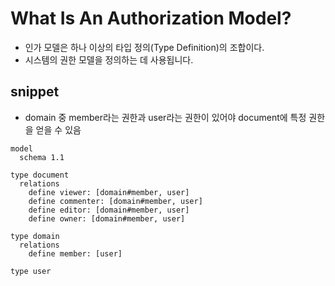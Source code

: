 # What Is An Authorization Model?

- 인가 모델은 하나 이상의 타입 정의(Type Definition)의 조합이다.
- 시스템의 권한 모델을 정의하는 데 사용됩니다.

## snippet

- domain 중 member라는 권한과 user라는 권한이 있어야 document에 특정 권한을 얻을 수 있음

```
model
  schema 1.1

type document
  relations
    define viewer: [domain#member, user]
    define commenter: [domain#member, user]
    define editor: [domain#member, user]
    define owner: [domain#member, user]

type domain
  relations
    define member: [user]

type user
```